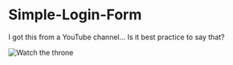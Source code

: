 # Simple-Login-Form
I got this from a YouTube channel... Is it best practice to say that?

![Watch the throne](https://user-images.githubusercontent.com/80386070/181490688-f54b4fb3-9808-4e88-b5be-0fad8e24488f.jpg)
